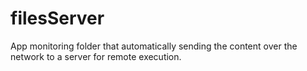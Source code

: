 # filesServer
App monitoring folder that automatically sending the content over the network to a server for remote execution.
